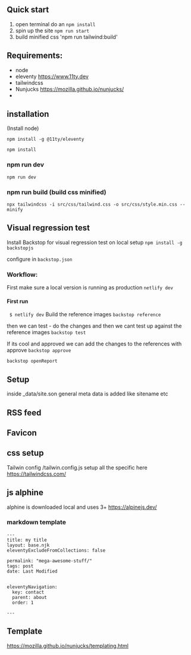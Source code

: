 ## Quick start
1. open terminal do an `npm install`
2. spin up the site `npm run start`
3. build minified css 'npm run tailwind:build'

## Requirements:
- node
- eleventy https://www.11ty.dev
- tailwindcss
- Nunjucks https://mozilla.github.io/nunjucks/
-

## installation
(Install node)

```
npm install -g @11ty/eleventy
```

```
npm install
```

### npm run dev
```
npm run dev
```
### npm run build (build css minified)

```
npx tailwindcss -i src/css/tailwind.css -o src/css/style.min.css --minify
```

## Visual regression test
Install Backstop for visual regression test on local setup
```npm install -g backstopjs```

configure in `backstop.json`


### Workflow:
First make sure a local version is running as production `netlify dev`


#### First run
``` $ netlify dev```
Build the reference images
`backstop reference`

then we can test - do the changes and then we cant test up against the reference images
`backstop test`

If its cool and approved we can add the changes to the references with approve
`backstop approve`

`backstop openReport`


## Setup
inside _data/site.son general meta data is added like sitename etc

## RSS feed


## Favicon

## css setup
Tailwin config /tailwin.config.js setup all the specific here
https://tailwindcss.com/

## js alphine
alphine is downloaded local and uses 3+
https://alpinejs.dev/

### markdown template

```
---
title: my title
layout: base.njk
eleventyExcludeFromCollections: false

permalink: "mega-awesome-stuff/"
tags: post
date: Last Modified


eleventyNavigation:
  key: contact
  parent: about
  order: 1

---
```

## Template
https://mozilla.github.io/nunjucks/templating.html
